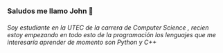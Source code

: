 ### Saludos me llamo John 👋

###### Soy estudiante en la UTEC de la carrera de Computer Science , recien estoy empezando en todo esto de la programación los lenguajes que me interesaría aprender de momento son Python y C++ 



<!--
**JohnMonroy/JohnMonroy** is a ✨ _special_ ✨ repository because its `README.md` (this file) appears on your GitHub profile.

Here are some ideas to get you started:

- 🔭 I’m currently working on ...
- 🌱 I’m currently learning ...
- 👯 I’m looking to collaborate on ...
- 🤔 I’m looking for help with ...
- 💬 Ask me about ...
- 📫 How to reach me: ...
- 😄 Pronouns: ...
- ⚡ Fun fact: ...
-->
